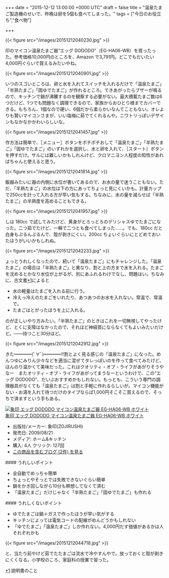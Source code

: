 
+++
date = "2015-12-12 13:00:00 +0000 UTC"
draft = false
title = "温泉たまご製造機のせいで、昨晩は卵を5個も食べてしまった。"
tags = ["今日のお役立ち","食べ物"]

+++


{{< figure src="/images/20151212040230.jpg"  >}}

印のマイコン温泉たまご器“エッグ DODODO”（EG-HA06-WB）を買ったった。参考価格10,000円のところを、Amazon で3,791円。どこでもだいたい4,000円ぐらいで買えるみたいやね。

{{< figure src="/images/20151212040901.jpg"  >}}

いつのスゴいところは、卵と水を入れてスイッチを入れるだけで「温泉たまご」「半熟たまご」「固ゆでたまご」が作れるところ。できあがったらブザーが鳴るので、キッチンで鍋が沸騰するのを観察する必要がない。最大積載たまご数は6つだけど、1つでも問題なく調理できるので、家族からおひとり様までカバーできる。もちろん、1個なので硬い、6個だから柔らかいなんてこともない。オレよりも賢いマイコンさまが、いい塩梅に茹でてくれるんや。ニワトリっぽいデザインもなかなかかわいらしいな。

{{< figure src="/images/20151212041457.jpg"  >}}

作方法は簡単で、［メニュー］ボタンをポチポチおして「温泉たまご」「半熟たまご」「固ゆでたまご」のいずれかを選択し、水と卵を入れて、［スタート］ボタンを押すだけ。サルには難しいかもしれんけど、クロマニヨン人程度の知性があればちゃんと使えると思う。

{{< figure src="/images/20151212041814.jpg"  >}}

飯器みたいに器の内側に水位が書いてあるので、お水の量で迷うこともない。ただ、「半熟たまご」の水位は下の方にあってちょっと見にくいかも。計量カップで250ccを計って入れる方が早い気もする。ちなみに、水の量を減らせば「半熟たまご」の半熟度を高めることもできる。

{{< figure src="/images/20151212041957.jpg"  >}}

しは 180cc で試してみたけど、黄身がとろっとろのデリシャスゆでたまごになった。二つ茹でたけど、一瞬で二つとも食べてしまった……。でも、180cc だと白身もぷるんぷるんで、殻が剥きにくい。200cc ちょいぐらいにとどめておいたほうがいいかもしれぬ。

{{< figure src="/images/20151212042233.jpg"  >}}

ょっとうれしくなったので、続いて「温泉たまご」にもチャレンジした。「温泉たまご」の場合は「半熟たまご」と異なり、割と上の方まで水を入れる。たまごを沈めるとかなり水位が上がるが、別にあふれるわけでなし、問題はい。ちなみに、古文書<a href="#f-ea29e930" name="fn-ea29e930" title="説明書のこと">*1</a>によると

<ul>
<li>水の軽量はたまごを入れる前に行う。</li>
<li>冷えっ冷えのたまごをいれたり、あつあつのお水を入れない。常温で、常温で。</li>
<li>たまごはとがったほうを上に入れる。</li>
</ul>のが正しいやり方みたい。「半熟たまご」のときはこれを一切無視してやったけど、とくに支障はなかったので、それほど神経質にならなくてもよいみたいだけど。――待つこと30分ほど。

{{< figure src="/images/20151212042912.jpg"  >}}

きた━━━━(ﾟ∀ﾟ)━━━━!!割とよく見る感じの「温泉たまご」になった。めんつゆにみりん少々などを適当に混ぜてタレっぽいのを作って食べてみたけど、ほんのり温かくて美味だった。これはクオリティ・オブ・ライフがあがりそうやなー　またオリティ・オブ・ライフがあがってまうなーというわけで、この“エッグ DODODO”、だいぶおすすめかもしれない。もっとも、こういう専門の調理器具がなくても「温泉たまご」は割と手軽に作れるらしいが。マイコン機能がない・お湯を入れて待つだけのタイプならば1,000円そこそこ買えるので、そっちで済ますという手もある。<div class="hatena-asin-detail"><a href="http://www.amazon.co.jp/exec/obidos/ASIN/B002IT5V2S/bestylesnet-22/"><img src="http://ecx.images-amazon.com/images/I/41AVZrJERFL._SL160_.jpg" class="hatena-asin-detail-image" alt="象印 エッグ DODODO マイコン温泉たまご器 EG-HA06-WB ホワイト" title="象印 エッグ DODODO マイコン温泉たまご器 EG-HA06-WB ホワイト"/></a><div class="hatena-asin-detail-info"><a href="http://www.amazon.co.jp/exec/obidos/ASIN/B002IT5V2S/bestylesnet-22/">象印 エッグ DODODO マイコン温泉たまご器 EG-HA06-WB ホワイト</a><ul><li><span class="hatena-asin-detail-label">出版社/メーカー:</span> 象印(ZOJIRUSHI)</li><li><span class="hatena-asin-detail-label">発売日:</span> 2009/08/21</li><li><span class="hatena-asin-detail-label">メディア:</span> ホーム&amp;キッチン</li><li><span class="hatena-asin-detail-label">購入</span>: 4人 <span class="hatena-asin-detail-label">クリック</span>: 127回</li><li><a href="http://d.hatena.ne.jp/asin/B002IT5V2S/bestylesnet-22" target="_blank">この商品を含むブログ (2件) を見る</a></li></ul></div><div class="hatena-asin-detail-foot"></div></div>

<div class="section">
    #### うれしいポイント
    
<ul>
<li>全自動でめっちゃ簡単</li>
<li>ちょっとやそっとでは失敗できないぐらい簡単</li>
<li>鍋をかき回しながら10分も瞑想してなくて済む</li>
<li>「温泉たまご」だけじゃなく「半熟たまご」「固ゆでたまご」も作れる</li>
</ul>
</div>
<div class="section">
    #### うれしくないポイント
    
<ul>
<li>ゆでたまごは鍋＋ガスで作ったほうが早い気がする</li>
<li>キッチンによっては電気コードの配線がめんどうかもしれない</li>
<li>「ゆでたまご」「温泉たまご」しか作れない。4,000円だす価値があるかは人それぞれかも</li>
</ul>

{{< figure src="/images/20151212044718.jpg"  >}}

と、当たり前やけど茹でたたまごは流水で冷やすんやで。放っておくと殻が剥きにくくなる。小学校のころ、家庭科の授業で習った。

</div><div class="footnote">
<a href="#fn-ea29e930" name="f-ea29e930" class="footnote-number">*1</a><span class="footnote-delimiter">:</span><span class="footnote-text">説明書のこと</span>
</div>

